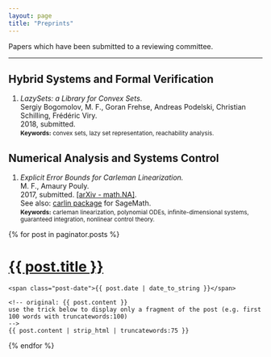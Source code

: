```yaml
---
layout: page
title: "Preprints"
---
```


Papers which have been submitted to a reviewing committee.

---

## Hybrid Systems and Formal Verification

1. *LazySets: a Library for Convex Sets*.
<br> Sergiy Bogomolov, M. F., Goran Frehse, Andreas Podelski, Christian Schilling, Frédéric Viry.
<br> 2018, submitted. <br> <small> **Keywords:** convex sets, lazy set representation, reachability analysis. </small>

## Numerical Analysis and Systems Control

1. *Explicit Error Bounds for Carleman Linearization.* <br> M. F., Amaury Pouly. <br> 2017, submitted. [[arXiv - math.NA]](https://arxiv.org/abs/1711.02552). <br> See also: [carlin package](https://github.com/mforets/carlin) for SageMath. <br>
<small> **Keywords:** carleman linearization, polynomial ODEs, infinite-dimensional systems, guaranteed integration, nonlinear control theory. </small>

<div class="posts">
  {% for post in paginator.posts %}
  <div class="post">
    <h1 class="post-title">
      <a href="{{ site.baseurl }}/{{ post.url }}">
        {{ post.title }}
      </a>
    </h1>

    <span class="post-date">{{ post.date | date_to_string }}</span>

    <!-- original: {{ post.content }}
    use the trick below to display only a fragment of the post (e.g. first 100 words with truncatewords:100)
    -->
    {{ post.content | strip_html | truncatewords:75 }}  
  </div>
  {% endfor %}
</div>
